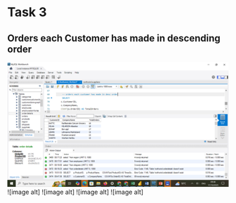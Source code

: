 # Task 3 
## Orders each Customer has made in descending order
![image alt](https://github.com/brianmateli/Task-3/blob/main/Orders%20each%20customer%20has%20made%20in%20descending%20order.png)
![image alt]
![image alt]
![image alt]
![image alt]

